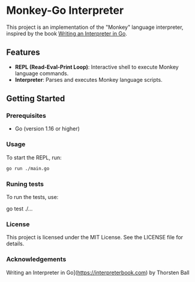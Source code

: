 # Monkey-Go Interpreter

This project is an implementation of the "Monkey" language interpreter, inspired by the book [Writing an Interpreter in Go](https://interpreterbook.com).

## Features

- **REPL (Read-Eval-Print Loop)**: Interactive shell to execute Monkey language commands.
- **Interpreter**: Parses and executes Monkey language scripts.

## Getting Started

### Prerequisites

- Go (version 1.16 or higher)

### Usage

To start the REPL, run:

```sh
go run ./main.go
```

### Runing tests

To run the tests, use:

go test ./...

### License

This project is licensed under the MIT License. See the LICENSE file for details.

### Acknowledgements

Writing an Interpreter in Go](https://interpreterbook.com) by Thorsten Ball
